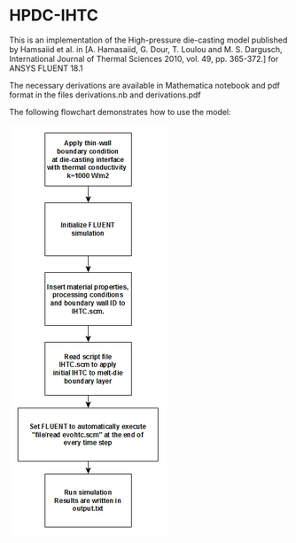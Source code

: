 # HPDC-IHTC

This is an implementation of the High-pressure die-casting model published by Hamsaiid et al. in [A. Hamasaiid, G. Dour, T. Loulou and M. S. Dargusch, International Journal of Thermal Sciences 2010, vol. 49, pp. 365-372.] for ANSYS FLUENT 18.1

The necessary derivations are available in Mathematica notebook and pdf format in the files derivations.nb and derivations.pdf

The following flowchart demonstrates how to use the model:

![Flowchart](https://github.com/Voda88/HPDC-IHTC/blob/master/flowchart.png)


